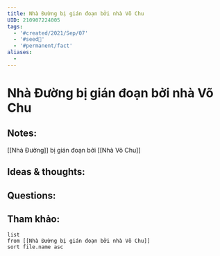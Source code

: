 ```yaml
---
title: Nhà Đường bị gián đoạn bởi nhà Võ Chu
UID: 210907224005
tags:
  - '#created/2021/Sep/07'
  - '#seed🥜'
  - '#permanent/fact'
aliases:
  - 
---
```

# Nhà Đường bị gián đoạn bởi nhà Võ Chu

## Notes:
[[Nhà Đường]] bị gián đoạn bởi [[Nhà Võ Chu]]

## Ideas & thoughts:

## Questions:


## Tham khảo:
```dataview
list
from [[Nhà Đường bị gián đoạn bởi nhà Võ Chu]]
sort file.name asc
```